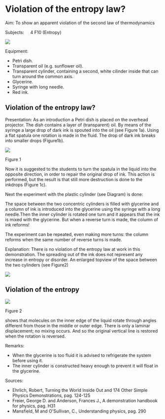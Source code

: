 # Violation of the entropy law? 

Aim: To show an apparent violation of the second law of thermodynamics

Subjects: $\quad 4 \mathrm{~F} 10$ (Entropy)

![](https://cdn.mathpix.com/cropped/2024_06_24_0a332d243bf5c7860600g-1.jpg?height=642&width=1434&top_left_y=465&top_left_x=302)

Equipment:

- Petri dish.
- Transparent oil (e.g. sunflower oil).
- Transparent cylinder, containing a second, white cilinder inside that can turn around the common axis.
- Glycerine.
- Syringe with long needle.
- Red ink.


## Violation of the entropy law?

Presentation: As an introduction a Petri dish is placed on the overhead projector. The dish contains a layer of (transparent) oil. By means of the syringe a large drop of dark ink is spouted into the oil (see Figure 1a). Using a flat spatula one rotation is made in the fluid. The drop of dark ink breaks into smaller drops (Figure1b).

![](https://cdn.mathpix.com/cropped/2024_06_24_0a332d243bf5c7860600g-2.jpg?height=1128&width=366&top_left_y=607&top_left_x=977)

Figure 1

Now it is suggested to the students to turn the spatula in the liquid into the opposite direction, in order to repair the original drop of ink. This action is performed, but the result is that still more destruction is done to the inkdrops (Figure 1c).

Next the experiment with the plastic cylinder (see Diagram) is done:

The space between the two concentric cylinders is filled with glycerine and a column of ink is introduced into the glycerine using the syringe with a long needle.Then the inner cylinder is rotated one turn and it appears that the ink is mixed with the glycerine. But when a reverse turn is made, the column of ink reforms!

The experiment can be repeated, even making more turns: the column reforms when the same number of reverse turns is made.

Explanation: There is no violation of the entropy law at work in this demonstration. The spreading out of the ink does not represent any increase in entropy or disorder. An enlarged topview of the space between the two cylinders (see Figure2)

![](https://cdn.mathpix.com/cropped/2024_06_24_0a332d243bf5c7860600g-2.jpg?height=252&width=545&top_left_y=2357&top_left_x=1430)

## Violation of the entropy

![](https://cdn.mathpix.com/cropped/2024_06_24_0a332d243bf5c7860600g-3.jpg?height=732&width=507&top_left_y=249&top_left_x=901)

Figure 2

shows that molecules on the inner edge of the liquid rotate through angles different from those in the middle or outer edge. There is only a laminar displacement; no mixing occurs. And so the original vertical line is restored when the rotation is reversed.

Remarks:

- When the glycerine is too fluid it is advised to refrigerate the system before using it.
- The inner cylinder is constructed heavy enough to prevent it will float in the glycerine.

Sources:

- Ehrlich, Robert, Turning the World Inside Out and 174 Other Simple Physics Demonstrations, pag. 124-125
- Freier, George D. and Anderson, Frances J., A demonstration handbook for physics, pag. H31
- Mansfield, M and O'Sullivan, C., Understanding physics, pag. 290

